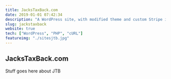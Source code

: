 ```yaml
---
title: JacksTaxBack.com
date: 2019-01-01 07:42:34
description: "A WordPress site, with modified theme and custom Stripe integration plugin (PHP and cURL)"
slug: jackstaxback
website: true
tech: ["WordPress", "PHP", "cURL"]
featureimg: "./sitesjtb.jpg"
---
```


## JacksTaxBack.com

Stuff goes here about JTB